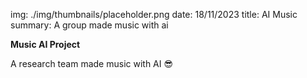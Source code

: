 img: ./img/thumbnails/placeholder.png
date: 18/11/2023
title: AI Music
summary: A group made music with ai

**Music AI Project**

A research team made music with AI 😎